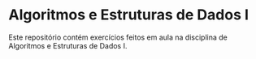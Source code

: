 # Algoritmos e Estruturas de Dados I

Este repositório contém exercícios feitos em aula na disciplina de Algoritmos e Estruturas de Dados I.
